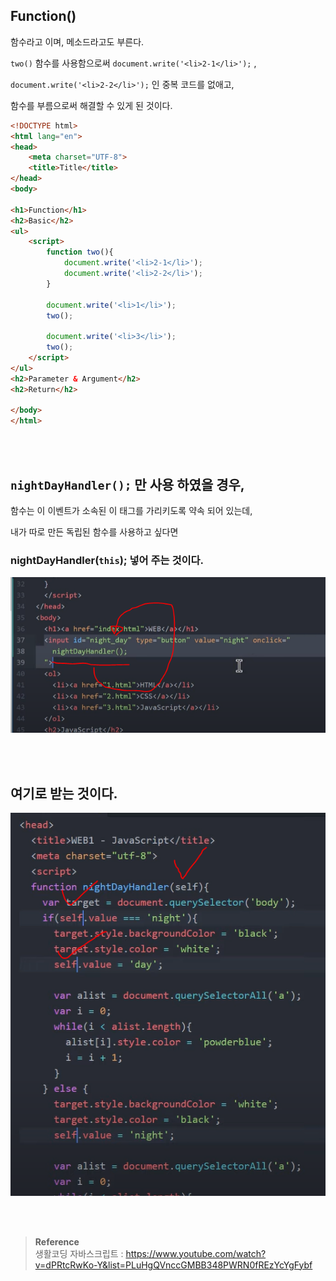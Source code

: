 ## Function()

함수라고 이며, 메소드라고도 부른다.



`two()` 함수를 사용함으로써 `document.write('<li>2-1</li>');` ,

`document.write('<li>2-2</li>');` 인 중복 코드를 없애고, 

함수를 부름으로써 해결할 수 있게 된 것이다.

```html
<!DOCTYPE html>
<html lang="en">
<head>
    <meta charset="UTF-8">
    <title>Title</title>
</head>
<body>

<h1>Function</h1>
<h2>Basic</h2>
<ul>
    <script>
        function two(){
            document.write('<li>2-1</li>');
            document.write('<li>2-2</li>');
        }
        
        document.write('<li>1</li>');
        two();
        
        document.write('<li>3</li>');
        two();
    </script>
</ul>
<h2>Parameter & Argument</h2>
<h2>Return</h2>

</body>
</html>
```

<br/><br/>

## `nightDayHandler();` 만 사용 하였을 경우, 

함수는 이 이벤트가 소속된 이 태그를 가리키도록 약속 되어 있는데,

내가 따로 만든 독립된 함수를 사용하고 싶다면 

### nightDayHandler(`this`); 넣어 주는 것이다.

![이미지](/programming/img/js12.PNG)

<br/><br/>

## 여기로 받는 것이다.

![이미지](/programming/img/js13.PNG)

<br/><br/>

>**Reference** <br/>생활코딩 자바스크립트 : https://www.youtube.com/watch?v=dPRtcRwKo-Y&list=PLuHgQVnccGMBB348PWRN0fREzYcYgFybf
